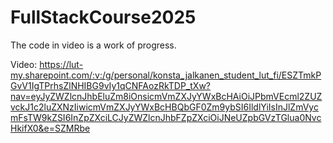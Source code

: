 # FullStackCourse2025

The code in video is a work of progress.

Video:
https://lut-my.sharepoint.com/:v:/g/personal/konsta_jalkanen_student_lut_fi/ESZTmkPGvV1IgTPrhsZlNHIBG9vIy1qCNFAozRkTDP_tXw?nav=eyJyZWZlcnJhbEluZm8iOnsicmVmZXJyYWxBcHAiOiJPbmVEcml2ZUZvckJ1c2luZXNzIiwicmVmZXJyYWxBcHBQbGF0Zm9ybSI6IldlYiIsInJlZmVycmFsTW9kZSI6InZpZXciLCJyZWZlcnJhbFZpZXciOiJNeUZpbGVzTGlua0NvcHkifX0&e=SZMRbe 

